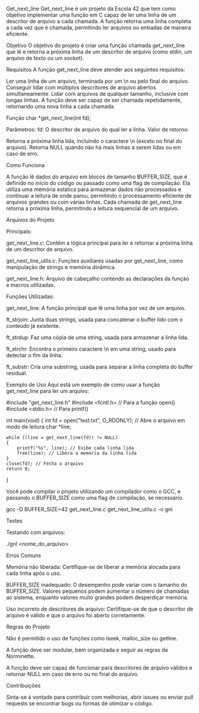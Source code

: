 Get_next_line
Get_next_line é um projeto da Escola 42 que tem como objetivo implementar uma função em C capaz de ler uma linha de um descritor de arquivo a cada chamada. A função retorna uma linha completa a cada vez que é chamada, permitindo ler arquivos ou entradas de maneira eficiente.

Objetivo
O objetivo do projeto é criar uma função chamada get_next_line que lê e retorna a próxima linha de um descritor de arquivo (como stdin, um arquivo de texto ou um socket).

Requisitos
A função get_next_line deve atender aos seguintes requisitos:

Ler uma linha de um arquivo, terminada por um \n ou pelo final do arquivo.
Conseguir lidar com múltiplos descritores de arquivo abertos simultaneamente.
Lidar com arquivos de qualquer tamanho, inclusive com longas linhas.
A função deve ser capaz de ser chamada repetidamente, retornando uma nova linha a cada chamada.

Função
char *get_next_line(int fd);

Parâmetros:
fd: O descritor de arquivo do qual ler a linha.
Valor de retorno:

Retorna a próxima linha lida, incluindo o caractere \n (exceto no final do arquivo).
Retorna NULL quando não há mais linhas a serem lidas ou em caso de erro.

Como Funciona

A função lê dados do arquivo em blocos de tamanho BUFFER_SIZE, que é definido no início do código ou passado como uma flag de compilação.
Ela utiliza uma memória estática para armazenar dados não processados e continuar a leitura de onde parou, permitindo o processamento eficiente de arquivos grandes ou com várias linhas.
Cada chamada de get_next_line retorna a próxima linha, permitindo a leitura sequencial de um arquivo.

Arquivos do Projeto

Principais:

get_next_line.c: Contém a lógica principal para ler e retornar a próxima linha de um descritor de arquivo.

get_next_line_utils.c: Funções auxiliares usadas por get_next_line, como manipulação de strings e memória dinâmica.

get_next_line.h: Arquivo de cabeçalho contendo as declarações da função e macros utilizadas.

Funções Utilizadas:

get_next_line: A função principal que lê uma linha por vez de um arquivo.

ft_strjoin: Junta duas strings, usada para concatenar o buffer lido com o conteúdo já existente.

ft_strdup: Faz uma cópia de uma string, usada para armazenar a linha lida.

ft_strchr: Encontra o primeiro caractere \n em uma string, usado para detectar o fim da linha.

ft_substr: Cria uma substring, usada para separar a linha completa do buffer residual.

Exemplo de Uso
Aqui está um exemplo de como usar a função get_next_line para ler um arquivo:

#include "get_next_line.h"
#include <fcntl.h> // Para a função open()
#include <stdio.h> // Para printf()

int main(void)
{
    int fd = open("test.txt", O_RDONLY); // Abre o arquivo em modo de leitura
    char *line;

    while ((line = get_next_line(fd)) != NULL)
    {
        printf("%s", line); // Exibe cada linha lida
        free(line); // Libera a memória da linha lida
    }
    close(fd); // Fecha o arquivo
    return 0;
}

Você pode compilar o projeto utilizando um compilador como o GCC, e passando o BUFFER_SIZE como uma flag de compilação, se necessário.

gcc -D BUFFER_SIZE=42 get_next_line.c get_next_line_utils.c -o gnl

Testes

Testando com arquivos:

./gnl <nome_do_arquivo>


Erros Comuns

Memória não liberada: Certifique-se de liberar a memória alocada para cada linha após o uso.

BUFFER_SIZE inadequado: O desempenho pode variar com o tamanho do BUFFER_SIZE. Valores pequenos podem aumentar o número de chamadas ao sistema, enquanto valores muito grandes podem desperdiçar memória.

Uso incorreto de descritores de arquivo: Certifique-se de que o descritor de arquivo é válido e que o arquivo foi aberto corretamente.

Regras do Projeto

Não é permitido o uso de funções como lseek, malloc_size ou getline.

A função deve ser modular, bem organizada e seguir as regras da Norminette.

A função deve ser capaz de funcionar para descritores de arquivo válidos e retornar NULL em caso de erro ou no final do arquivo.

Contribuições

Sinta-se à vontade para contribuir com melhorias, abrir issues ou enviar pull requests se encontrar bugs ou formas de otimizar o código.

